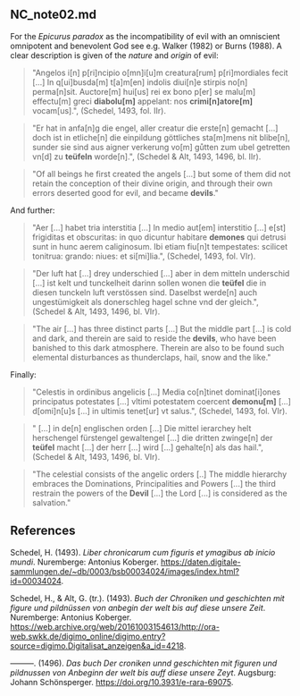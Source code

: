 ## NC_note02.md

For the *Epicurus paradox* as the incompatibility of evil with an omniscient omnipotent and benevolent God see e.g. Walker (1982) or Burns (1988). A clear description is given of the *nature* and *origin* of evil:

>"Angelos i[n] p[ri]ncipio o[mn]i[u]m creatura[rum] p[ri]mordiales fecit [...] In q[ui]busda[m] t[a]m[en] indolis diui[n]e stirpis no[n] perma[n]sit. Auctore[m] hui[us] rei ex bono p[er] se malu[m] effectu[m] greci **diabolu[m]** appelant: nos **crimi[n]atore[m]** vocam[us].", (Schedel, 1493, fol. IIr).

>"Er hat in anfa[n]g die engel, aller creatur die erste[n] gemacht [...] doch ist in etliche[n] die einpildung göttliches sta[m]mens nit blibe[n], sunder sie sind aus aigner verkerung vo[m] gůtten zum ubel getretten vn[d] zu **teüfeln** worde[n].", (Schedel & Alt, 1493, 1496, bl. IIr).

>"Of all beings he first created the angels [...] but some of them did not retain the conception of their divine origin, and through their own errors deserted good for evil, and became **devils**."

And further:

>"Aer [...] habet tria interstitia [...] In medio aut[em] interstitio [...] e[st] frigiditas et obscuritas: in quo dicuntur habitare **demones** qui detrusi sunt in hunc aerem caliginosum. Ibi etiam fiu[n]t tempestates: scilicet tonitrua: grando: niues: et si[mi]lia.", (Schedel, 1493, fol. VIr).

>"Der luft hat [...] drey underschied [...] aber in dem mitteln underschid [...] ist kelt und tunckelheit darinn sollen wonen die **teüfel** die in diesen tunckeln luft verstössen sind. Daselbst werde[n] auch ungestümigkeit als donerschleg hagel schne vnd der gleich.", (Schedel & Alt, 1493, 1496, bl. VIr).

>"The air [...] has three distinct parts [...] But the middle part [...] is cold and dark, and therein are said to reside the **devils**, who have been banished to this dark atmosphere. Therein are also to be found such elemental disturbances as thunderclaps, hail, snow and the like."

Finally:

>"Celestis in ordinibus angelicis [...] Media co[n]tinet dominat[i]ones principatus potestates [...] vltimi potestatem coercent **demonu[m]** [...] d[omi]n[u]s [...] in ultimis tenet[ur] vt salus.", (Schedel, 1493, fol. VIr).

>" [...] in de[n] englischen orden [...] Die mittel ierarchey helt herschengel fürstengel gewaltengel [...] die dritten zwinge[n] der **teüfel** macht [...] der herr [...] wird [...] gehalte[n] als das hail.", (Schedel & Alt, 1493, 1496, bl. VIr).

>"The celestial consists of the angelic orders [..]  The middle hierarchy embraces the Dominations, Principalities and Powers [...] the third restrain the powers of the **Devil** [...] the Lord [...] is considered as the salvation."

## References

Schedel, H. (1493). *Liber chronicarum cum figuris et ymagibus ab inicio mundi*. Nuremberge: Antonius Koberger. https://daten.digitale-sammlungen.de/~db/0003/bsb00034024/images/index.html?id=00034024.

Schedel, H., & Alt, G. (tr.). (1493). *Buch der Chroniken und geschichten mit figure und pildnüssen von anbegin der welt bis auf diese unsere Zeit*. Nuremberge: Antonius Koberger.
https://web.archive.org/web/20161003154613/http://ora-web.swkk.de/digimo_online/digimo.entry?source=digimo.Digitalisat_anzeigen&a_id=4218.

———. (1496). *Das buch Der croniken unnd geschichten mit figuren und pildnussen von Anbeginn der welt bis auff diese unsere Zeyt*. Augsburg: Johann Schönsperger. https://doi.org/10.3931/e-rara-69075. 
